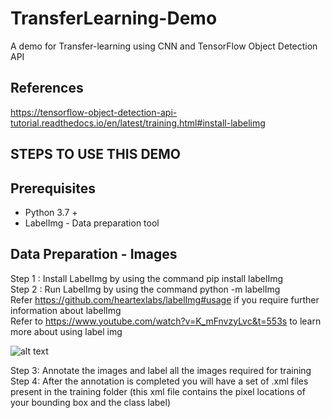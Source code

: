# TransferLearning-Demo
A demo for Transfer-learning using CNN and TensorFlow Object Detection API </br>


## References 
https://tensorflow-object-detection-api-tutorial.readthedocs.io/en/latest/training.html#install-labelimg  </br>

## STEPS TO USE THIS DEMO </br>
## Prerequisites </br>
- Python 3.7 + </br>
- LabelImg - Data preparation tool  </br>

## Data Preparation - Images

Step 1 : Install LabelImg by using the command  pip install labelImg </br>
Step 2 : Run LabelImg by using the command python -m labelImg  </br>
Refer https://github.com/heartexlabs/labelImg#usage if you require further information about labelImg </br>
Refer to https://www.youtube.com/watch?v=K_mFnvzyLvc&t=553s to learn more about using label img </br>

![alt text](http://url/to/img.png)

Step 3: Annotate the images and label all the images required for training </br>
Step 4: After the annotation is completed you will have a set of .xml files present in the training folder (this xml file contains the pixel locations of your bounding box and the class label) </br>





